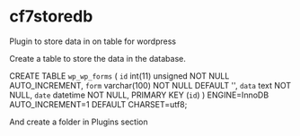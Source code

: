 # cf7storedb
Plugin to store data in on table for wordpress

Create a table to store the data in the database.

CREATE TABLE `wp_wp_forms` (
  `id` int(11) unsigned NOT NULL AUTO_INCREMENT,
  `form` varchar(100) NOT NULL DEFAULT '',
  `data` text NOT NULL,
  `date` datetime NOT NULL,
  PRIMARY KEY (`id`)
) ENGINE=InnoDB AUTO_INCREMENT=1 DEFAULT CHARSET=utf8;



And create a folder in Plugins section 
